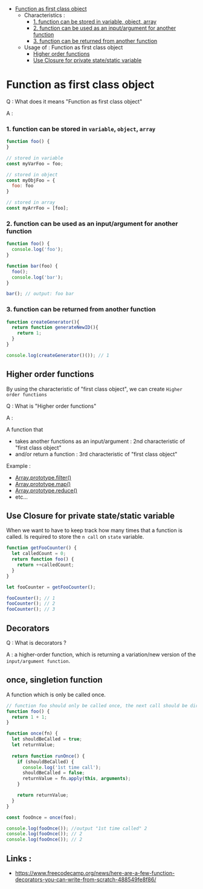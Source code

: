 - [Function as first class object](#function-as-first-class-object)
  - Characteristics :
    - [1. function can be stored in variable, object, array](#1-function-can-be-stored-in-variable-object-array)
    - [2. function can be used as an input/argument for another function](#2-function-can-be-used-as-an-inputargument-for-another-function)
    - [3. function can be returned from another function](#3-function-can-be-returned-from-another-function)
  - Usage of : Function as first class object
    - [Higher order functions](#higher-order-functions)
    - [Use Closure for private state/static variable](#use-closure-for-private-statestatic-variable)

# Function as first class object

Q : What does it means "Function as first class object"

A :

### 1. function can be stored in `variable`, `object`, `array`
```js
function foo() {
}

// stored in variable
const myVarFoo = foo;

// stored in object
const myObjFoo = {
  foo: foo
}

// stored in array
const myArrFoo = [foo];
```

### 2. function can be used as an input/argument for another function

```js
function foo() {
  console.log('foo');
}

function bar(foo) {
  foo();
  console.log('bar');
}

bar(); // output: foo bar
```

### 3. function can be returned from another function

```js
function createGenerator(){  
  return function generateNewID(){
    return 1;
  }
}

console.log(createGenerator()()); // 1
```


## Higher order functions

By using the characteristic of "first class object", we can create  `Higher order functions`

Q : What is "Higher order functions"

A : 

A function that 
- takes another functions as an input/argument : 2nd characteristic of "first class object"
- and/or return a function : 3rd characteristic of "first class object"


Example :
- [Array​.prototype​.filter()
](https://developer.mozilla.org/en-US/docs/Web/JavaScript/Reference/Global_Objects/Array/filter)
- [Array​.prototype​.map()
](https://developer.mozilla.org/en-US/docs/Web/JavaScript/Reference/Global_Objects/Array/map)
- [Array​.prototype​.reduce()
](https://developer.mozilla.org/en-US/docs/Web/JavaScript/Reference/Global_Objects/Array/Reduce)
- etc...

## Use Closure for private state/static variable

When we want to have to keep track how many times that a function is called. Is required to store the `n call` on `state` variable.

```js
function getFooCounter() {
  let calledCount = 0;
  return function foo() {
    return ++calledCount;
  }
}

let fooCounter = getFooCounter();

fooCounter(); // 1
fooCounter(); // 2
fooCounter(); // 3
```

## Decorators

Q : What is decorators ?

A : a higher-order function, which is returning a variation/new version of the `input/argument function`.


## once, singletion function

A function which is only be called once.

```js
// function foo should only be called once, the next call should be directly return 2
function foo() {
  return 1 + 1;
}

function once(fn) {
  let shouldBeCalled = true;
  let returnValue;
  
  return function runOnce() {
    if (shouldBeCalled) {
      console.log('1st time call');
      shouldBeCalled = false;
      returnValue = fn.apply(this, arguments);
    }

    return returnValue;
  }
}

const fooOnce = once(foo);

console.log(fooOnce()); //output "1st time called" 2
console.log(fooOnce()); // 2
console.log(fooOnce()); // 2
```





## Links :
- https://www.freecodecamp.org/news/here-are-a-few-function-decorators-you-can-write-from-scratch-488549fe8f86/
